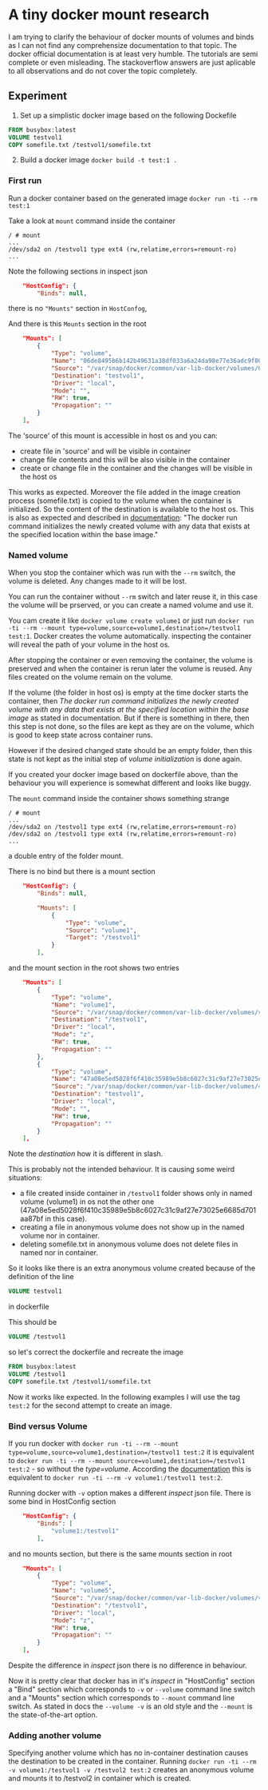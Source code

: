 # A tiny docker mount research

I am trying to clarify the behaviour of docker mounts of volumes and binds as I can not find any comprehensize documentation to that topic.
The docker official documentation is at least very humble. The tutorials are semi complete or even misleading. The stackoverflow answers are just aplicable to all observations and do not cover the topic completely.

## Experiment

1. Set up a simplistic docker image based on the following Dockefile
```dockerfile
FROM busybox:latest
VOLUME testvol1
COPY somefile.txt /testvol1/somefile.txt
```
2. Build a docker image `docker build -t test:1 .`

### First run

Run a docker container based on the generated image `docker run -ti --rm test:1`

Take a look at `mount` command inside the container
```
/ # mount
...
/dev/sda2 on /testvol1 type ext4 (rw,relatime,errors=remount-ro)
...
```

Note the following sections in inspect json
```json
    "HostConfig": {
        "Binds": null,

```

there is no `"Mounts"` section in `HostConfog`,

And there is this `Mounts` section in the root

```json
    "Mounts": [
        {
            "Type": "volume",
            "Name": "06de8495b6b142b49631a38df033a6a24da98e77e36adc9f80a2d1e85a666f0b",
            "Source": "/var/snap/docker/common/var-lib-docker/volumes/06de8495b6b142b49631a38df033a6a24da98e77e36adc9f80a2d1e85a666f0b/_data",
            "Destination": "testvol1",
            "Driver": "local",
            "Mode": "",
            "RW": true,
            "Propagation": ""
        }
    ],
```

The 'source' of this mount is accessible in host os and you can:
- create file in 'source' and will be visible in container
- change file contents and this will be also visible in the container
- create or change file in the container and the changes will be visible in the host os

This works as expected. Moreover the file added in the image creation process (somefile.txt) is copied to the volume when the container is initialized. So the content of the destination is available to the host os. This is also as expected and described in [documentation](https://docs.docker.com/engine/reference/builder/#volume): "The docker run command initializes the newly created volume with any data that exists at the specified location within the base image."


### Named volume

When you stop the container which was run with the `--rm` switch, the volume is deleted. Any changes made to it will be lost.

You can run the container without `--rm` switch and later reuse it, in this case the volume will be prserved, or you can create a named volume and use it. 

You cam create it like `docker volume create volume1` or just run `docker run -ti --rm --mount type=volume,source=volume1,destination=/testvol1 test:1`. Docker creates the volume automatically. inspecting the container will reveal the path of your volume in the host os.

After stopping the container or even removing the container, the volume is preserved and when the container is rerun later the volume is reused. Any files created on the volume remain on the volume.

If the volume (the folder in host os) is empty at the time docker starts the container, then *The docker run command initializes the newly created volume with any data that exists at the specified location within the base image* as stated in documentation. But if there is something in there, then this step is not done, so the files are kept as they are on the volume, which is good to keep state across container runs.

However if the desired changed state should be an empty folder, then this state is not kept as the initial step of *volume initialization* is done again.

If you created your docker image based on dockerfile above, than the behaviour you will experience is somewhat different and looks like buggy. 

The `mount` command inside the container shows something strange
```
/ # mount
...
/dev/sda2 on /testvol1 type ext4 (rw,relatime,errors=remount-ro)
/dev/sda2 on /testvol1 type ext4 (rw,relatime,errors=remount-ro)
...
```
a double entry of the folder mount.

There is no bind but there is a mount section
```json
    "HostConfig": {
        "Binds": null,

        "Mounts": [
            {
                "Type": "volume",
                "Source": "volume1",
                "Target": "/testvol1"
            }
        ],

```
and the mount section in the root shows two entries

```json
    "Mounts": [
        {
            "Type": "volume",
            "Name": "volume1",
            "Source": "/var/snap/docker/common/var-lib-docker/volumes/volume1/_data",
            "Destination": "/testvol1",
            "Driver": "local",
            "Mode": "z",
            "RW": true,
            "Propagation": ""
        },
        {
            "Type": "volume",
            "Name": "47a08e5ed5028f6f410c35989e5b8c6027c31c9af27e73025e6685d701aa87bf",
            "Source": "/var/snap/docker/common/var-lib-docker/volumes/47a08e5ed5028f6f410c35989e5b8c6027c31c9af27e73025e6685d701aa87bf/_data",
            "Destination": "testvol1",
            "Driver": "local",
            "Mode": "",
            "RW": true,
            "Propagation": ""
        }
    ],
```

Note the *destination* how it is different in slash.

This is probably not the intended behaviour. It is causing some weird situations:
- a file created inside container in `/testvol1` folder shows only in named volume (volume1) in os not the other one (47a08e5ed5028f6f410c35989e5b8c6027c31c9af27e73025e6685d701aa87bf in this case).
- creating a file in anonymous volume does not show up in the named volume nor in container.
- deleting somefile.txt in anonymous volume does not delete files in named nor in container.

So it looks like there is an extra anonymous volume created because of the definition of the line
```dockerfile
VOLUME testvol1
```
in dockerfile

This should be 
```dockerfile
VOLUME /testvol1
```

so let's correct the dockerfile and recreate the image

```dockerfile
FROM busybox:latest
VOLUME /testvol1
COPY somefile.txt /testvol1/somefile.txt
```

Now it works like expected.
In the following examples I will use the tag `test:2` for the second attempt to create an image. 

### Bind versus Volume

If you run docker with `docker run -ti --rm --mount type=volume,source=volume1,destination=/testvol1 test:2` it is equivalent to `docker run -ti --rm --mount source=volume1,destination=/testvol1 test:2` - so without the *type=volume*. According the [documentation](https://docs.docker.com/storage/volumes/#start-a-container-with-a-volume) this is equivalent to `docker run -ti --rm -v volume1:/testvol1 test:2`.

Running docker with `-v` option makes a different *inspect* json file. There is some bind in HostConfig section
```json
    "HostConfig": {
        "Binds": [
            "volume1:/testvol1"
        ],
```
and no mounts section, but there is the same mounts section in root
```json
    "Mounts": [
        {
            "Type": "volume",
            "Name": "volume5",
            "Source": "/var/snap/docker/common/var-lib-docker/volumes/volume1/_data",
            "Destination": "/testvol1",
            "Driver": "local",
            "Mode": "z",
            "RW": true,
            "Propagation": ""
        }
    ],
```

Despite the difference in *inspect* json there is no difference in behaviour.

Now it is pretty clear that docker has in it's *inspect* in "HostConfig" section a "Bind" section which corresponds to `-v` or `--volume` command line switch and a "Mounts" section which corresponds to `--mount` command line switch. As stated in docs the `--volume -v` is an old style and the `--mount` is the state-of-the-art option.

### Adding another volume

Specifying another volume which has no in-container destination causes the destination to be created in the container. Running `docker run -ti --rm -v volume1:/testvol1 -v /testvol2 test:2` creates an anonymous volume and mounts it to /testvol2 in container which is created.



